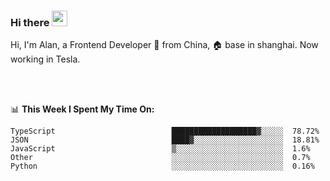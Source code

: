 ### Hi there <img src="https://media.giphy.com/media/hvRJCLFzcasrR4ia7z/giphy.gif" width="25px">

<!-- ![visitors](https://visitor-badge.glitch.me/badge?page_id=dislfyer.dislfyer) -->

Hi, I'm Alan, a Frontend Developer 🚀 from China, 🏠 base in shanghai. Now working in Tesla.

<br/>
<br/>

📊 **This Week I Spent My Time On:**


<!--START_SECTION:waka-->

```text
TypeScript                          ███████████████████▓░░░░░  78.72%
JSON                                ████▓░░░░░░░░░░░░░░░░░░░░  18.81%
JavaScript                          ▒░░░░░░░░░░░░░░░░░░░░░░░░  1.6%
Other                               ░░░░░░░░░░░░░░░░░░░░░░░░░  0.7%
Python                              ░░░░░░░░░░░░░░░░░░░░░░░░░  0.16%
```

<!--END_SECTION:waka-->

<!--
**About Me:**
 -->
